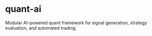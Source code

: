 # quant-ai
Modular AI-powered quant framework for signal generation, strategy evaluation, and automated trading.
